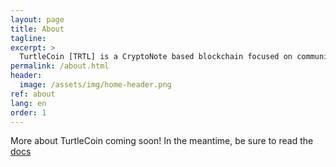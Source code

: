 ```yaml
---
layout: page
title: About
tagline:
excerpt: >
  TurtleCoin [TRTL] is a CryptoNote based blockchain focused on community, users, and fun
permalink: /about.html
header:
  image: /assets/img/home-header.png
ref: about
lang: en  
order: 1
---
```

More about TurtleCoin coming soon! In the meantime, be sure to read the [docs](/docs.html)
